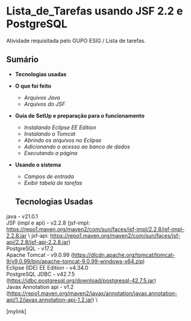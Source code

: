 # Lista_de_Tarefas usando JSF 2.2 e PostgreSQL
Atividade requisitada pelo GUPO ESIG / Lista de tarefas.

## Sumário
- **Tecnologias usadas**
- **O que foi feito**
  - _Arquivos Java_
  -  _Arquivos do JSF_ 
- **Guia de SetUp e preparação para o funcionamento**
  - _Instalando Eclipse EE Edition_
  - _Instalando o Tomcat_
  - _Abrindo os arquivos no Eclipse_
  - _Adicionando o acesso ao banco de dados_
  - _Executando a página_ 
- **Usando o sistema**
  - _Campos de entrada_
  - _Exibir tabela de tarefas_

  ## Tecnologias Usadas
java - v21.0.1 \
JSF (impl e api) - v2.2.8 (jsf-impl: https://repo1.maven.org/maven2/com/sun/faces/jsf-impl/2.2.8/jsf-impl-2.2.8.jar \ 
 jsf-api: https://repo1.maven.org/maven2/com/sun/faces/jsf-api/2.2.8/jsf-api-2.2.8.jar) \
PostgreSQL - v17.2 \
Apache Tomcat - v9.0.99 (https://dlcdn.apache.org/tomcat/tomcat-9/v9.0.99/bin/apache-tomcat-9.0.99-windows-x64.zip) \
Eclipse (IDE) EE Edition - v4.34.0 \
PostgreSQL JDBC - v42.7.5 (https://jdbc.postgresql.org/download/postgresql-42.7.5.jar) \
Javax Annotation api - v1.2 (https://repo1.maven.org/maven2/javax/annotation/javax.annotation-api/1.2/javax.annotation-api-1.2.jar) \

[mylink] 
